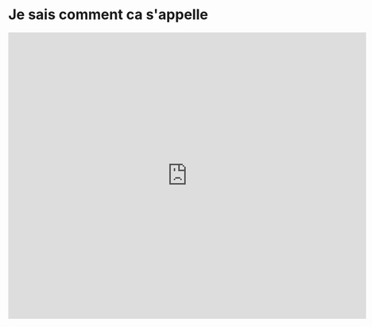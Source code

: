 # Je sais comment ca s'appelle

<iframe
 width="720"
 height="576"
 src="https://www.youtube.com/embed/dl_SvwPfpDc"
 title="YouTube video player"
 frameborder="0"
 allow="accelerometer; autoplay; clipboard-write; encrypted-media; gyroscope; picture-in-picture"
 allowfullscreen>
</iframe>